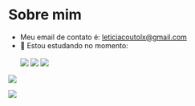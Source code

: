 # Sobre mim
-  Meu email de contato é: leticiacoutolx@gmail.com
- 🌱 Estou estudando no momento:<br><br>
![](https://img.shields.io/badge/HTML5-E34F26?style=for-the-badge&logo=html5&logoColor=white)
![](https://img.shields.io/badge/JavaScript-323330?style=for-the-badge&logo=javascript&logoColor=F7DF1E)
![](https://img.shields.io/badge/CSS3-1572B6?style=for-the-badge&logo=css3&logoColor=white)

![](https://github-readme-stats.vercel.app/api?username=LetzC&theme=midnight-purple&hide_border=false&include_all_commits=false&count_private=false)

![](https://media.tenor.com/exuPwTTU-FwAAAAC/key-click-typing.gif)
